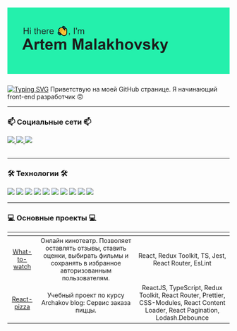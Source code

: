 # <img src="/header.png" alt="альтернативный текст">
 [![Typing SVG](https://readme-typing-svg.herokuapp.com?color=%2336BCF7&lines=Beginer+Front-End+developer)](https://git.io/typing-svg)
 Приветствую на моей GitHub странице. Я начинающий front-end разработчик 🙃
 ___
 
 ###  📫 Социальные сети 📫



 
 <div id="badges">
  <a href ="https://t.me/tviler6" >
   <img src="https://cdn.icon-icons.com/icons2/555/PNG/96/telegram_icon-icons.com_53603.png"/>
  </a>
  <a href ="https://tviler6@gmail.com/" >
   <img src="https://cdn.icon-icons.com/icons2/2631/PNG/96/gmail_new_logo_icon_159149.png"/>
  </a>
   <a href ="https://vk.com/artushkin_page" >
   <img src="https://cdn.icon-icons.com/icons2/1753/PNG/96/iconfinder-social-media-applications-32vk-4102593_113806.png"/>
  </a>
 
 </div>
 <br>

___

 ### 🛠 Технологии 🛠️
 <div>
 <img  height="95" src="https://cdn.jsdelivr.net/gh/devicons/devicon/icons/react/react-original.svg" />
 <img  height="95" src="https://cdn.jsdelivr.net/gh/devicons/devicon/icons/redux/redux-original.svg" />
 <img height="95" src="https://cdn.jsdelivr.net/gh/devicons/devicon/icons/javascript/javascript-original.svg" />
 <img height="95" src="https://cdn.jsdelivr.net/gh/devicons/devicon/icons/typescript/typescript-original.svg" />
 <img height="95" src="https://cdn.jsdelivr.net/gh/devicons/devicon/icons/html5/html5-original.svg" />
 <img height="95" src="https://cdn.jsdelivr.net/gh/devicons/devicon/icons/css3/css3-original.svg" />
 <img height="95" src="https://cdn.jsdelivr.net/gh/devicons/devicon/icons/tailwindcss/tailwindcss-plain.svg" />        
 <img height="95" src="https://cdn.jsdelivr.net/gh/devicons/devicon/icons/webpack/webpack-original.svg" />
 <img height="95" src="https://cdn.jsdelivr.net/gh/devicons/devicon/icons/git/git-original.svg" />
 <img height="95" src="https://cdn.jsdelivr.net/gh/devicons/devicon/icons/sass/sass-original.svg" />
 </div>

___
  ### 💻  Основные проекты 💻

| <!-- -->      | <!-- -->        | <!-- -->      |
|:-------------:|:---------------:|:-------------:|
|  [What-to-watch](https://github.com/MalakhovSky/What-to-watch)          | Онлайн кинотеатр. Позволяет оставлять отзывы, ставить оценки, выбирать фильмы и сохранять в избранное авторизованным пользователям.|React, Redux Toolkit, TS, Jest, React Router, EsLint|
|[ React-pizza ](https://github.com/MalakhovSky/react-pizza-app)        |Учебный проект по курсу Archakov blog: Сервис заказа пиццы.  | ReactJS, TypeScript, Redux Toolkit, React Router, Prettier, CSS-Modules, React Content Loader, React Pagination, Lodash.Debounce |



 

